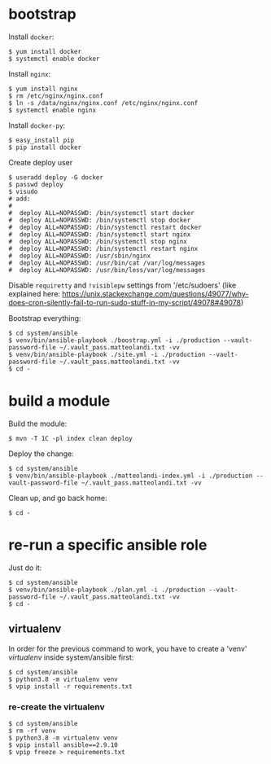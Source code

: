 # bootstrap

Install `docker`:

    $ yum install docker
    $ systemctl enable docker

Install `nginx`:

    $ yum install nginx
    $ rm /etc/nginx/nginx.conf
    $ ln -s /data/nginx/nginx.conf /etc/nginx/nginx.conf
    $ systemctl enable nginx

Install `docker-py`:

    $ easy_install pip
    $ pip install docker

Create deploy user

    $ useradd deploy -G docker
    $ passwd deploy
    $ visudo
    # add:
    #
    #  deploy ALL=NOPASSWD: /bin/systemctl start docker
    #  deploy ALL=NOPASSWD: /bin/systemctl stop docker
    #  deploy ALL=NOPASSWD: /bin/systemctl restart docker
    #  deploy ALL=NOPASSWD: /bin/systemctl start nginx
    #  deploy ALL=NOPASSWD: /bin/systemctl stop nginx
    #  deploy ALL=NOPASSWD: /bin/systemctl restart nginx
    #  deploy ALL=NOPASSWD: /usr/sbin/nginx
    #  deploy ALL=NOPASSWD: /usr/bin/cat /var/log/messages
    #  deploy ALL=NOPASSWD: /usr/bin/less/var/log/messages

Disable `requiretty` and `!visiblepw` settings from '/etc/sudoers' (like
explained here:
<https://unix.stackexchange.com/questions/49077/why-does-cron-silently-fail-to-run-sudo-stuff-in-my-script/49078#49078>)

Bootstrap everything:

    $ cd system/ansible
    $ venv/bin/ansible-playbook ./boostrap.yml -i ./production --vault-password-file ~/.vault_pass.matteolandi.txt -vv
    $ venv/bin/ansible-playbook ./site.yml -i ./production --vault-password-file ~/.vault_pass.matteolandi.txt -vv
    $ cd -

# build a module

Build the module:

    $ mvn -T 1C -pl index clean deploy

Deploy the change:

    $ cd system/ansible
    $ venv/bin/ansible-playbook ./matteolandi-index.yml -i ./production --vault-password-file ~/.vault_pass.matteolandi.txt -vv

Clean up, and go back home:

    $ cd -

# re-run a specific ansible role

Just do it:

    $ cd system/ansible
    $ venv/bin/ansible-playbook ./plan.yml -i ./production --vault-password-file ~/.vault_pass.matteolandi.txt -vv
    $ cd -

## virtualenv

In order for the previous command to work, you have to create a 'venv'
_virtualenv_ inside system/ansible first:

    $ cd system/ansible
    $ python3.8 -m virtualenv venv
    $ vpip install -r requirements.txt

### re-create the virtualenv

    $ cd system/ansible
    $ rm -rf venv
    $ python3.8 -m virtualenv venv
    $ vpip install ansible==2.9.10
    $ vpip freeze > requirements.txt
